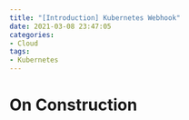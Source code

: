 ```yaml
---
title: "[Introduction] Kubernetes Webhook"
date: 2021-03-08 23:47:05
categories:
- Cloud
tags:
- Kubernetes
---
```


# On Construction